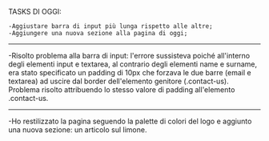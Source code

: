 TASKS DI OGGI:

    -Aggiustare barra di input più lunga rispetto alle altre;
    -Aggiungere una nuova sezione alla pagina di oggi;

---------------------------------------------------------

-Risolto problema alla barra di input: l'errore sussisteva poiché all'interno degli elementi input e textarea, al contrario degli elementi name e surname, era stato specificato un padding di 10px che forzava le due barre (email e textarea) ad uscire dal border dell'elemento genitore (.contact-us). Problema risolto attribuendo lo stesso valore di padding all'elemento .contact-us.

---------------------------------------------------------

-Ho restilizzato la pagina seguendo la palette di colori del logo e aggiunto una nuova sezione: un articolo sul limone.
